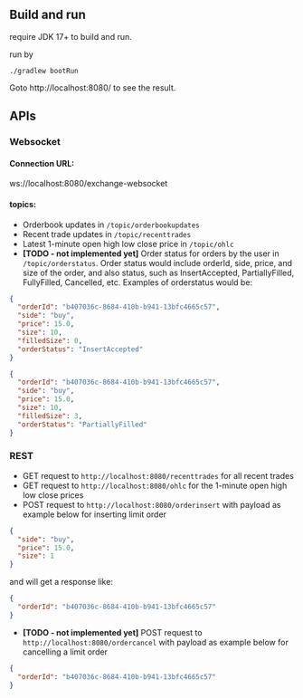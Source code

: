 ## Build and run

require JDK 17+ to build and run.

run by 

```shell
./gradlew bootRun
```

Goto http://localhost:8080/ to see the result.

## APIs

### Websocket

#### Connection URL:

ws://localhost:8080/exchange-websocket

#### topics:

- Orderbook updates in `/topic/orderbookupdates`
- Recent trade updates in `/topic/recenttrades`
- Latest 1-minute open high low close price in `/topic/ohlc`
- **[TODO - not implemented yet]** Order status for orders by the user in `/topic/orderstatus`. Order status would include orderId, side, price, and size of the order, and also status, such as InsertAccepted, PartiallyFilled, FullyFilled, Cancelled, etc. Examples of orderstatus would be:

```json
{
  "orderId": "b407036c-8684-410b-b941-13bfc4665c57",
  "side": "buy",
  "price": 15.0,
  "size": 10,
  "filledSize": 0,
  "orderStatus": "InsertAccepted"
}
```

```json
{
  "orderId": "b407036c-8684-410b-b941-13bfc4665c57",
  "side": "buy",
  "price": 15.0,
  "size": 10,
  "filledSize": 3,
  "orderStatus": "PartiallyFilled"
}
```

### REST

- GET request to `http://localhost:8080/recenttrades` for all recent trades
- GET request to `http://localhost:8080/ohlc` for the 1-minute open high low close prices 
- POST request to `http://localhost:8080/orderinsert` with payload as example below for inserting limit order
```json
{
  "side": "buy",
  "price": 15.0,
  "size": 1
}
```

and will get a response like:

```json
{
  "orderId": "b407036c-8684-410b-b941-13bfc4665c57"
}
```

- **[TODO - not implemented yet]** POST request to `http://localhost:8080/ordercancel` with payload as example below for cancelling a limit order

```json
{
  "orderId": "b407036c-8684-410b-b941-13bfc4665c57"
}
```